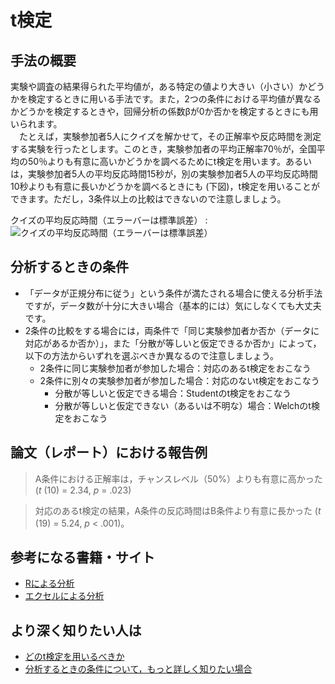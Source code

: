 # t検定

## 手法の概要
実験や調査の結果得られた平均値が，ある特定の値より大きい（小さい）かどうかを検定するときに用いる手法です。また，2つの条件における平均値が異なるかどうかを検定するときや，回帰分析の係数βが0か否かを検定するときにも用いられます。  
　たとえば，実験参加者5人にクイズを解かせて，その正解率や反応時間を測定する実験を行ったとします。このとき，実験参加者の平均正解率70％が，全国平均の50％よりも有意に高いかどうかを調べるためにt検定を用います。あるいは，実験参加者5人の平均反応時間15秒が，別の実験参加者5人の平均反応時間10秒よりも有意に長いかどうかを調べるときにも (下図)，t検定を用いることができます。ただし，3条件以上の比較はできないので注意しましょう。

クイズの平均反応時間（エラーバーは標準誤差）
: ![クイズの平均反応時間（エラーバーは標準誤差）](t-test_graph.png "クイズの平均反応時間（エラーバーは標準誤差）")



## 分析するときの条件
- 「データが正規分布に従う」という条件が満たされる場合に使える分析手法ですが，データ数が十分に大きい場合（基本的には）気にしなくても大丈夫です。
- 2条件の比較をする場合には，両条件で「同じ実験参加者か否か（データに対応があるか否か）」，また「分散が等しいと仮定できるか否か」によって，以下の方法からいずれを選ぶべきか異なるので注意しましょう。
    - 2条件に同じ実験参加者が参加した場合：対応のあるt検定をおこなう
    - 2条件に別々の実験参加者が参加した場合：対応のないt検定をおこなう
        - 分散が等しいと仮定できる場合：Studentのt検定をおこなう
        - 分散が等しいと仮定できない（あるいは不明な）場合：Welchのt検定をおこなう

## 論文（レポート）における報告例
> A条件における正解率は，チャンスレベル（50%）よりも有意に高かった (*t* (10) = 2.34, *p* = .023)

> 対応のあるt検定の結果，A条件の反応時間はB条件より有意に長かった (*t* (19) = 5.24, *p* < .001)。

## 参考になる書籍・サイト
- [Rによる分析](http://cse.naro.affrc.go.jp/takezawa/r-tips/r/65.html)
- [エクセルによる分析](https://udemy.benesse.co.jp/marketing/basic/excel_analyse.html)

## より深く知りたい人は
- [どのt検定を用いるべきか](https://bellcurve.jp/statistics/course/9936.html)
- [分析するときの条件について，もっと詳しく知りたい場合](https://norimune.net/1761)
